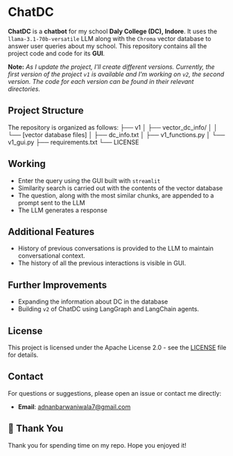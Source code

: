 # ChatDC
**ChatDC** is a **chatbot** for my school **Daly College (DC), Indore**. It uses the `llama-3.1-70b-versatile` LLM along with the `Chroma` vector database to answer user queries about my school. This repository contains all the project code and code for its **GUI**. 

**Note:** *As I update the project, I'll create different versions. Currently, the first version of the project `v1` is available and I'm working on `v2`, the second version. The code for each version can be found in their relevant directories.* 

## Project Structure
The repository is organized as follows:
├── v1 │ ├── vector_dc_info/ │ │ └── [vector database files] │ ├── dc_info.txt │ ├── v1_functions.py │ └── v1_gui.py ├── requirements.txt └── LICENSE


## Working
- Enter the query using the GUI built with `streamlit`
- Similarity search is carried out with the contents of the vector database
- The question, along with the most similar chunks, are appended to a prompt sent to the LLM
- The LLM generates a response

## Additional Features
- History of previous conversations is provided to the LLM to maintain conversational context.
- The history of all the previous interactions is visible in GUI.

## Further Improvements
- Expanding the information about DC in the database
- Building `v2` of ChatDC using LangGraph and LangChain agents.

## License
This project is licensed under the Apache License 2.0 - see the [LICENSE](LICENSE) file for details.

## Contact
For questions or suggestions, please open an issue or contact me directly:

- **Email**: adnanbarwaniwala7@gmail.com

## 🙏 Thank You
Thank you for spending time on my repo. Hope you enjoyed it!

